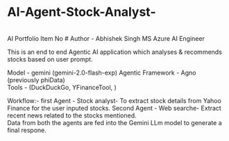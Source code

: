 # AI-Agent-Stock-Analyst-
</br>
AI Portfolio Item No #
Author - Abhishek Singh 
MS Azure AI Engineer 


This is an end to end Agentic AI application which analyses & recommends stocks based on user prompt. 

Model -  gemini (gemini-2.0-flash-exp)
Agentic Framework - Agno (previously phiData)  
Tools - (DuckDuckGo, YFinanceTool, )

Workflow:-
first Agent - Stock analyst- To extract stock details from Yahoo Finance for the user inputed stocks.
Second Agent - Web searche- Extract recent news related to the stocks mentioned.  
Data from both the agents are fed into the Gemini LLm model to generate a final respone. 


